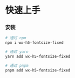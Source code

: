 # 快速上手

### 安装

```bash
# 通过 npm
npm i wx-h5-fontsize-fixed

# 通过 yarn
yarn add wx-h5-fontsize-fixed

# 通过 pnpm
pnpm add wx-h5-fontsize-fixed
```
